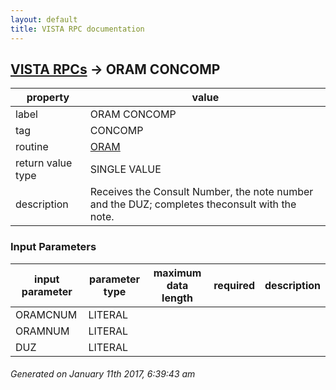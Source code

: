 ```yaml
---
layout: default
title: VISTA RPC documentation
---
```




## [VISTA RPCs](TableOfContent.md) &#8594; ORAM CONCOMP 

 property | value 
--- | --- 
 label | ORAM CONCOMP
 tag | CONCOMP
 routine | [ORAM](http://code.osehra.org/dox/Routine_ORAM_source.html)
 return value type | SINGLE VALUE
 description | Receives the Consult Number, the note number and the DUZ; completes theconsult with the note.

### Input Parameters

| input parameter | parameter type | maximum data length | required | description | 
| --- | --- | --- | --- | --- | 
| ORAMCNUM | LITERAL |  |  |  | 
| ORAMNUM | LITERAL |  |  |  | 
| DUZ | LITERAL |  |  |  | 




 ###### Generated on January 11th 2017, 6:39:43 am
